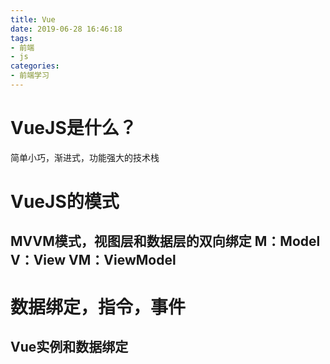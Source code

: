 ```yaml
---
title: Vue
date: 2019-06-28 16:46:18
tags:
- 前端
- js
categories: 
- 前端学习
---
```

# VueJS是什么？
简单小巧，渐进式，功能强大的技术栈
<!-- more -->
# VueJS的模式
MVVM模式，视图层和数据层的双向绑定
M：Model
V：View
VM：ViewModel
---
# 数据绑定，指令，事件
## Vue实例和数据绑定
